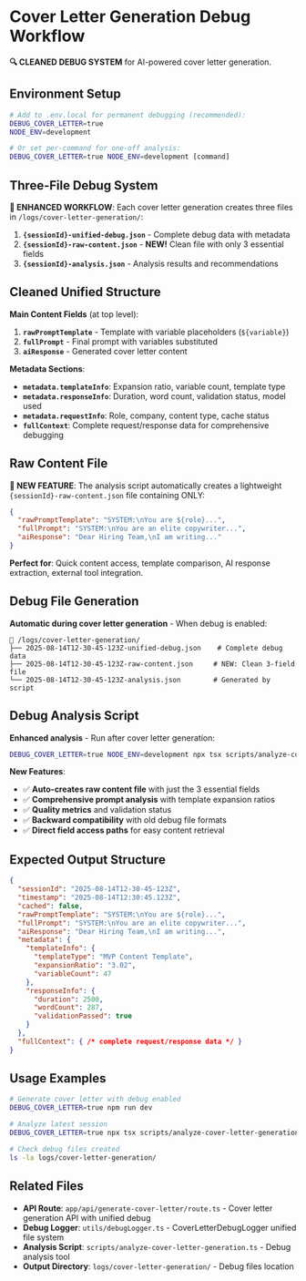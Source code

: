 # Cover Letter Generation Debug Workflow

**🔍 CLEANED DEBUG SYSTEM** for AI-powered cover letter generation.

## **Environment Setup**
```bash
# Add to .env.local for permanent debugging (recommended):
DEBUG_COVER_LETTER=true
NODE_ENV=development

# Or set per-command for one-off analysis:
DEBUG_COVER_LETTER=true NODE_ENV=development [command]
```

## **Three-File Debug System**
**🚀 ENHANCED WORKFLOW**: Each cover letter generation creates three files in `/logs/cover-letter-generation/`:

1. **`{sessionId}-unified-debug.json`** - Complete debug data with metadata
2. **`{sessionId}-raw-content.json`** - **NEW!** Clean file with only 3 essential fields
3. **`{sessionId}-analysis.json`** - Analysis results and recommendations

## **Cleaned Unified Structure**
**Main Content Fields** (at top level):
1. **`rawPromptTemplate`** - Template with variable placeholders (`${variable}`)
2. **`fullPrompt`** - Final prompt with variables substituted  
3. **`aiResponse`** - Generated cover letter content

**Metadata Sections**:
- **`metadata.templateInfo`**: Expansion ratio, variable count, template type
- **`metadata.responseInfo`**: Duration, word count, validation status, model used
- **`metadata.requestInfo`**: Role, company, content type, cache status
- **`fullContext`**: Complete request/response data for comprehensive debugging

## **Raw Content File**
**🎯 NEW FEATURE**: The analysis script automatically creates a lightweight `{sessionId}-raw-content.json` file containing ONLY:

```json
{
  "rawPromptTemplate": "SYSTEM:\nYou are ${role}...",
  "fullPrompt": "SYSTEM:\nYou are an elite copywriter...", 
  "aiResponse": "Dear Hiring Team,\nI am writing..."
}
```

**Perfect for**: Quick content access, template comparison, AI response extraction, external tool integration.

## **Debug File Generation**
**Automatic during cover letter generation** - When debug is enabled:

```
📁 /logs/cover-letter-generation/
├── 2025-08-14T12-30-45-123Z-unified-debug.json    # Complete debug data
├── 2025-08-14T12-30-45-123Z-raw-content.json     # NEW: Clean 3-field file  
└── 2025-08-14T12-30-45-123Z-analysis.json        # Generated by script
```

## **Debug Analysis Script**
**Enhanced analysis** - Run after cover letter generation:

```bash
DEBUG_COVER_LETTER=true NODE_ENV=development npx tsx scripts/analyze-cover-letter-generation.ts
```

**New Features**:
- ✅ **Auto-creates raw content file** with just the 3 essential fields
- ✅ **Comprehensive prompt analysis** with template expansion ratios
- ✅ **Quality metrics** and validation status
- ✅ **Backward compatibility** with old debug file formats
- ✅ **Direct field access paths** for easy content retrieval

## **Expected Output Structure**
```json
{
  "sessionId": "2025-08-14T12-30-45-123Z",
  "timestamp": "2025-08-14T12:30:45.123Z",
  "cached": false,
  "rawPromptTemplate": "SYSTEM:\nYou are ${role}...",
  "fullPrompt": "SYSTEM:\nYou are an elite copywriter...", 
  "aiResponse": "Dear Hiring Team,\nI am writing...",
  "metadata": {
    "templateInfo": {
      "templateType": "MVP Content Template",
      "expansionRatio": "3.02",
      "variableCount": 47
    },
    "responseInfo": {
      "duration": 2500,
      "wordCount": 287,
      "validationPassed": true
    }
  },
  "fullContext": { /* complete request/response data */ }
}
```

## **Usage Examples**
```bash
# Generate cover letter with debug enabled
DEBUG_COVER_LETTER=true npm run dev

# Analyze latest session
DEBUG_COVER_LETTER=true npx tsx scripts/analyze-cover-letter-generation.ts

# Check debug files created
ls -la logs/cover-letter-generation/
```

## **Related Files**
- **API Route**: `app/api/generate-cover-letter/route.ts` - Cover letter generation API with unified debug
- **Debug Logger**: `utils/debugLogger.ts` - CoverLetterDebugLogger unified file system
- **Analysis Script**: `scripts/analyze-cover-letter-generation.ts` - Debug analysis tool
- **Output Directory**: `logs/cover-letter-generation/` - Debug files location